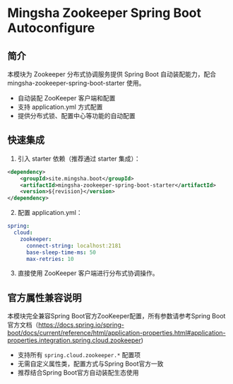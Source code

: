 # Mingsha Zookeeper Spring Boot Autoconfigure

## 简介

本模块为 Zookeeper 分布式协调服务提供 Spring Boot 自动装配能力，配合 mingsha-zookeeper-spring-boot-starter 使用。

- 自动装配 ZooKeeper 客户端和配置
- 支持 application.yml 方式配置
- 提供分布式锁、配置中心等功能的自动配置

## 快速集成

1. 引入 starter 依赖（推荐通过 starter 集成）：

```xml
<dependency>
    <groupId>site.mingsha.boot</groupId>
    <artifactId>mingsha-zookeeper-spring-boot-starter</artifactId>
    <version>${revision}</version>
</dependency>
```

2. 配置 application.yml：

```yaml
spring:
  cloud:
    zookeeper:
      connect-string: localhost:2181
      base-sleep-time-ms: 50
      max-retries: 10
```

3. 直接使用 ZooKeeper 客户端进行分布式协调操作。

## 官方属性兼容说明

本模块完全兼容Spring Boot官方ZooKeeper配置，所有参数请参考Spring Boot官方文档（https://docs.spring.io/spring-boot/docs/current/reference/html/application-properties.html#application-properties.integration.spring.cloud.zookeeper)

- 支持所有 `spring.cloud.zookeeper.*` 配置项
- 无需自定义属性类，配置方式与Spring Boot官方一致
- 推荐结合Spring Boot官方自动装配生态使用

